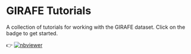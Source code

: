 GIRAFE Tutorials
================

A collection of tutorials for working with the GIRAFE dataset. Click on the badge to get started. 

:point_right: [![nbviewer](https://raw.githubusercontent.com/jupyter/design/master/logos/Badges/nbviewer_badge.svg)](https://nbviewer.org/github/cmsaf-girafe/tutorials/blob/master/index.ipynb)






